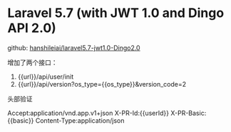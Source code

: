 # Laravel 5.7 (with JWT 1.0 and Dingo API 2.0)

github: [hanshileiai/laravel5.7-jwt1.0-Dingo2.0](https://github.com/hanshileiai/laravel5.7-jwt1.0-Dingo2.0)

增加了两个接口：
1. {{url}}/api/user/init
2. {{url}}/api/version?os_type={{os_type}}&version_code=2

头部验证

Accept:application/vnd.app.v1+json
X-PR-Id:{{userId}}
X-PR-Basic:{{basic}}
Content-Type:application/json
